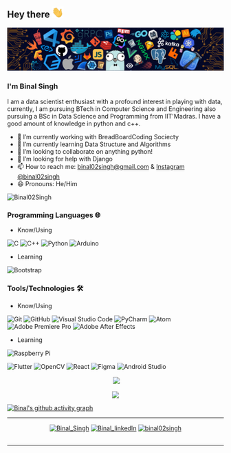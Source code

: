## Hey there <img src="https://github.com/Binal02Singh/Binal02Singh/blob/main/Hi.gif" width="27px">
<!--------- HEAD SECTION------------------>
<img src="https://github.com/Binal02Singh/Binal02Singh/blob/main/github-banner.png">

<!--------- HEAD SECTION END-------------->
### I'm Binal Singh

   I am a data scientist enthusiast with a profound interest in playing with data, currently, I am pursuing BTech in Computer Science and Engineering also pursuing a BSc in Data Science and Programming from IIT'Madras.
I have a good amount of knowledge in python and c++.

- 🔭 I’m currently working with BreadBoardCoding Sociecty 
- 🌱 I’m currently learning Data Structure and Algorithms
- 👯 I’m looking to collaborate on anything python!
- 🤔 I’m looking for help with Django
- 📫 How to reach me: [binal02singh@gmail.com](mailto:binal02singh@gmail.com) & [Instagram @binal02singh](https://www.instagram.com/binal02singh/)
- 😄 Pronouns: He/Him

<p align="left"> <img src="https://komarev.com/ghpvc/?username=Binal02Singh&label=Profile%20views&color=0e75b6&style=flat-square" alt="Binal02Singh" /> </p>

### Programming Languages 🌐

- Know/Using

![C](https://img.shields.io/badge/c-%2300599C.svg?style=for-the-badge&logo=c&logoColor=white) 
![C++](https://img.shields.io/badge/c++-%2300599C.svg?style=for-the-badge&logo=c%2B%2B&logoColor=white) 
![Python](https://img.shields.io/badge/python-3670A0?style=for-the-badge&logo=python&logoColor=ffdd54) 
![Arduino](https://img.shields.io/badge/-Arduino-00979D?style=for-the-badge&logo=Arduino&logoColor=white)

- Learning 

![Bootstrap](https://img.shields.io/badge/bootstrap-%23563D7C.svg?style=for-the-badge&logo=bootstrap&logoColor=white)


### Tools/Technologies 🛠️

- Know/Using

![Git](https://img.shields.io/badge/git-%23F05033.svg?style=for-the-badge&logo=git&logoColor=white) 
![GitHub](https://img.shields.io/badge/github-%23121011.svg?style=for-the-badge&logo=github&logoColor=white)
![Visual Studio Code](https://img.shields.io/badge/VSCode-0078d7.svg?style=for-the-badge&logo=visual-studio-code&logoColor=white)
![PyCharm](https://img.shields.io/badge/-PyCharm-blue?style=for-the-badge&logo=pycharm)
![Atom](https://img.shields.io/badge/Atom-%2366595C.svg?style=for-the-badge&logo=atom&logoColor=white)
![Adobe Premiere Pro](https://img.shields.io/badge/Adobe%20Premiere%20Pro-9999FF.svg?style=for-the-badge&logo=Adobe%20Premiere%20Pro&logoColor=white)
![Adobe After Effects](https://img.shields.io/badge/Adobe%20After%20Effects-9999FF.svg?style=for-the-badge&logo=Adobe%20After%20Effects&logoColor=white)


- Learning

![Raspberry Pi](https://img.shields.io/badge/-RaspberryPi-C51A4A?style=for-the-badge&logo=Raspberry-Pi)

![Flutter](https://img.shields.io/badge/Flutter-%2302569B.svg?style=for-the-badge&logo=Flutter&logoColor=white)
![OpenCV](https://img.shields.io/badge/opencv-%23white.svg?style=for-the-badge&logo=opencv&logoColor=white)
![React](https://img.shields.io/badge/react-%2320232a.svg?style=for-the-badge&logo=react&logoColor=white)
![Figma](https://img.shields.io/badge/figma-%23F24E1E.svg?style=for-the-badge&logo=figma&logoColor=white)
![Android Studio](https://img.shields.io/badge/Android%20Studio-3DDC84.svg?style=for-the-badge&logo=android-studio&logoColor=white)


<!-- ----------- GITHUB STATS SECTION ------------ -->


<p align ="center">&nbsp;<img align="center" src="https://github-readme-stats.vercel.app/api?username=Binal02Singh&show_icons=true&count_private=true&theme=react" />

<p align="center"><img align="center" src="http://github-readme-streak-stats.herokuapp.com?user=Binal02Singh&theme=react" />

[![Binal's github activity graph](https://activity-graph.herokuapp.com/graph?username=Binal02Singh&bg_color=000000&color=1fdbd8&line=ff5c5c&point=1adbce&area=true&hide_border=true)](https://github.com/Binal02Singh/github-readme-activity-graph)

<hr>

<!-- ----------- CONNECT WITH ME SECTION ------------ -->

<p align="center">
<a href="https://twitter.com/SinghBinal" target="blank"><img align="center" src="https://cdn.jsdelivr.net/npm/simple-icons@3.0.1/icons/twitter.svg" alt="Binal_Singh" height="30" width="40" /></a>
<a href="https://www.linkedin.com/in/binal-singh-86479217a/" target="blank"><img align="center" src="https://upload.wikimedia.org/wikipedia/commons/c/ca/LinkedIn_logo_initials.png" alt="Binal_linkedIn" height="40" width="40" /></a>
<a href="https://www.instagram.com/binal02singh/" target="blank"><img align="center" src="https://upload.wikimedia.org/wikipedia/commons/e/e7/Instagram_logo_2016.svg" alt="binal02singh" height="40" width="40" /></a>
<br>
<br>

</p>

<hr>

<!-- ----------- CONNECT WITH ME SECTION END ------------ -->
